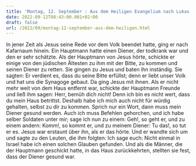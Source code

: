 ```yaml
---
title: 'Montag, 12. September : Aus dem Heiligen Evangelium nach Lukas - Lk 7,1-10.'
date: 2022-09-12T08:43:00.001+02:00
draft: false
url: /2022/09/montag-12-september-aus-dem-heiligen.html
---
```


In jener Zeit als Jesus seine Rede vor dem Volk beendet hatte, ging er nach Kafarnaum hinein. Ein Hauptmann hatte einen Diener, der todkrank war und den er sehr schätzte. Als der Hauptmann von Jesus hörte, schickte er einige von den jüdischen Ältesten zu ihm mit der Bitte, zu kommen und seinen Diener zu retten. Sie gingen zu Jesus und baten ihn inständig. Sie sagten: Er verdient es, dass du seine Bitte erfüllst; denn er liebt unser Volk und hat uns die Synagoge gebaut. Da ging Jesus mit ihnen. Als er nicht mehr weit von dem Haus entfernt war, schickte der Hauptmann Freunde und ließ ihm sagen: Herr, bemüh dich nicht! Denn ich bin es nicht wert, dass du mein Haus betrittst. Deshalb habe ich mich auch nicht für würdig gehalten, selbst zu dir zu kommen. Sprich nur ein Wort, dann muss mein Diener gesund werden. Auch ich muss Befehlen gehorchen, und ich habe selber Soldaten unter mir; sage ich nun zu einem: Geh!, so geht er, und zu einem andern: Komm!, so kommt er, und zu meinem Diener: Tu das!, so tut er es. Jesus war erstaunt über ihn, als er das hörte. Und er wandte sich um und sagte zu den Leuten, die ihm folgten: Ich sage euch: Nicht einmal in Israel habe ich einen solchen Glauben gefunden. Und als die Männer, die der Hauptmann geschickt hatte, in das Haus zurückkehrten, stellten sie fest, dass der Diener gesund war.